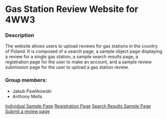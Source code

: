# Gas Station Review Website for 4WW3

### Description
The website allows users to upload reviews for gas stations in the country of Poland. It is composed of a search page, a sample object page displaying a review for a single gas station, a sample search results page, a registration page for the user to make an account, and a sample review submission page for the user to upload a gas station review.

### Group members:
- Jakub Pawlikowski
- Anthony Mella

[Individual Sample Page](http://polandgasreviews.me/individual_sample.html)
[Registration Page](http://polandgasreviews.me/registration.html)
[Search Results Sample Page](http://polandgasreviews.me/results_sample.html)
[Submit a review page](http://polandgasreviews.mei/submission.html)
